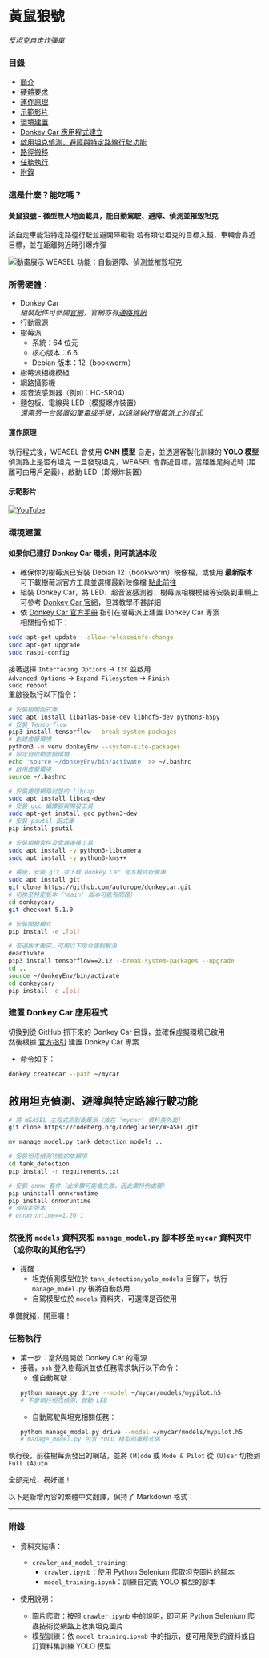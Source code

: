 # 黃鼠狼號  
_反坦克自走炸彈車_  

### 目錄
* [簡介](https://codeberg.org/Codeglacier/WEASEL/src/branch/main/Read_me.md#%E9%80%99%E6%98%AF%E4%BB%80%E9%BA%BC-%E8%83%BD%E5%90%83%E5%97%8E)
* [硬體要求](https://codeberg.org/Codeglacier/WEASEL/src/branch/main/Read_me.md#%E6%89%80%E9%9C%80%E7%A1%AC%E9%AB%94)
* [運作原理](https://codeberg.org/Codeglacier/WEASEL/src/branch/main/Read_me.md#%E9%81%8B%E4%BD%9C%E5%8E%9F%E7%90%86)
* [示範影片](https://codeberg.org/Codeglacier/WEASEL/src/branch/main/Read_me.md#%E7%A4%BA%E7%AF%84%E5%BD%B1%E7%89%87)
* [環境建置](https://codeberg.org/Codeglacier/WEASEL/src/branch/main/Read_me.md#%E7%92%B0%E5%A2%83%E5%BB%BA%E7%BD%AE)
* [Donkey Car 應用程式建立](https://codeberg.org/Codeglacier/WEASEL/src/branch/main/Read_me.md#%E5%BB%BA%E7%BD%AE-donkey-car-%E6%87%89%E7%94%A8%E7%A8%8B%E5%BC%8F)
* [啟用坦克偵測、避障與特定路線行駛功能](https://codeberg.org/Codeglacier/WEASEL/src/branch/main/Read_me.md#%E5%95%9F%E7%94%A8%E5%9D%A6%E5%85%8B%E5%81%B5%E6%B8%AC-%E9%81%BF%E9%9A%9C%E8%88%87%E7%89%B9%E5%AE%9A%E8%B7%AF%E7%B7%9A%E8%A1%8C%E9%A7%9B%E5%8A%9F%E8%83%BD)
* [路徑搬移](https://codeberg.org/Codeglacier/WEASEL/src/branch/main/Read_me.md#%E7%84%B6%E5%BE%8C%E5%B0%87-models-%E8%B3%87%E6%96%99%E5%A4%BE%E5%92%8C-manage_model-py-%E8%85%B3%E6%9C%AC%E7%A7%BB%E8%87%B3-mycar-%E8%B3%87%E6%96%99%E5%A4%BE%E4%B8%AD-%E6%88%96%E4%BD%A0%E5%8F%96%E7%9A%84%E5%85%B6%E4%BB%96%E5%90%8D%E5%AD%97)
* [任務執行](https://codeberg.org/Codeglacier/WEASEL/src/branch/main/Read_me.md#%E4%BB%BB%E5%8B%99%E5%9F%B7%E8%A1%8C)
* [附錄](https://codeberg.org/Codeglacier/WEASEL/src/branch/main/Read_me.md#%E9%99%84%E9%8C%84)

### 這是什麼？能吃嗎？
#### 黃鼠狼號 - 微型無人地面載具，能自動駕駛、避障、偵測並摧毀坦克
該自走車能沿特定路徑行駛並避開障礙物
若有類似坦克的目標入鏡，車輛會靠近目標，並在距離夠近時引爆炸彈

![動畫展示 WEASEL 功能：自動避障、偵測並摧毀坦克](https://codeberg.org/Codeglacier/WEASEL/raw/commit/a44c56c46b26c2e11aae8ea221885ff5fa3ff6ee/weasel%20gif.gif)

### 所需硬體：  
* Donkey Car  
_組裝配件可參閱[官網](https://docs.donkeycar.com/guide/build_hardware/)，官網亦有[通路資訊](https://docs.donkeycar.com/)_
* 行動電源  
* 樹莓派  
  * 系統：64 位元
  * 核心版本：6.6
  * Debian 版本：12（bookworm）  
* 樹莓派相機模組
* 網路攝影機
* 超音波感測器（例如：HC-SR04）
* 麵包板、電線與 LED（模擬爆炸裝置）  
_還需另一台裝置如筆電或手機，以遠端執行樹莓派上的程式_  

#### 運作原理 
執行程式後，WEASEL 會使用 **CNN 模型** 自走，並透過客製化訓練的 **YOLO 模型** 偵測路上是否有坦克
一旦發現坦克，WEASEL 會靠近目標，當距離足夠近時 (距離可由用戶定義），啟動 LED（即爆炸裝置） 

#### 示範影片  
[![YouTube](http://i.ytimg.com/vi/zE20AeRn17I/hqdefault.jpg)](https://www.youtube.com/watch?v=zE20AeRn17I)  

### 環境建置  
#### 如果你已建好 Donkey Car 環境，則可跳過本段
* 確保你的樹莓派已安裝 Debian 12（bookworm）映像檔，或使用 **最新版本**  
可下載樹莓派官方工具並選擇最新映像檔 [點此前往](https://www.raspberrypi.com/software/)  
* 組裝 Donkey Car，將 LED、超音波感測器、樹莓派相機模組等安裝到車輛上
可參考 [Donkey Car 官網](https://docs.donkeycar.com/)，但其教學不甚詳細
* 依 [Donkey Car 官方手冊](https://docs.donkeycar.com/guide/robot_sbc/setup_raspberry_pi/) 指引在樹莓派上建置 Donkey Car 專案  
相關指令如下：  
```bash  
sudo apt-get update --allow-releaseinfo-change  
sudo apt-get upgrade  
sudo raspi-config  
```  
接著選擇 `Interfacing Options` -> `I2C` 並啟用  
`Advanced Options` -> `Expand Filesystem` -> `Finish`  
`sudo reboot`  
重啟後執行以下指令：  
```bash  
# 安裝相關函式庫  
sudo apt install libatlas-base-dev libhdf5-dev python3-h5py  
# 安裝 Tensorflow  
pip3 install tensorflow --break-system-packages  
# 創建虛擬環境  
python3 -m venv donkeyEnv --system-site-packages  
# 設定自啟動虛擬環境
echo 'source ~/donkeyEnv/bin/activate' >> ~/.bashrc  
# 啟用虛擬環境
source ~/.bashrc  

# 安裝處理網路封包的 libcap
sudo apt install libcap-dev  
# 安裝 gcc 編譯器與開發工具
sudo apt-get install gcc python3-dev  
# 安裝 psutil 函式庫
pip install psutil  

# 安裝相機套件及雲端連接工具  
sudo apt install -y python3-libcamera  
sudo apt install -y python3-kms++  

# 最後，安裝 git 並下載 Donkey Car 官方程式貯藏庫
sudo apt install git  
git clone https://github.com/autorope/donkeycar.git  
# 切換至特定版本（'main' 版本可能有問題）  
cd donkeycar/  
git checkout 5.1.0  

# 安裝開發模式
pip install -e .[pi]  

# 若遇版本衝突，可用以下指令強制解決  
deactivate  
pip3 install tensorflow==2.12 --break-system-packages --upgrade  
cd ..  
source ~/donkeyEnv/bin/activate  
cd donkeycar/  
pip install -e .[pi]  
```  

### 建置 Donkey Car 應用程式 
切換到從 GitHub 抓下來的 Donkey Car 目錄，並確保虛擬環境已啟用  
然後根據 [官方指引](https://docs.donkeycar.com/guide/create_application/) 建置 Donkey Car 專案  
* 命令如下：
```bash  
donkey createcar --path ~/mycar  
```  

## 啟用坦克偵測、避障與特定路線行駛功能  
```bash  
# 將 WEASEL 主程式抓到樹莓派（放在 'mycar' 資料夾外面）  
git clone https://codeberg.org/Codeglacier/WEASEL.git  

mv manage_model.py tank_detection models ..

# 安裝坦克偵測功能的依賴項 
cd tank_detection  
pip install -r requirements.txt  

# 安裝 onnx 套件（此步驟可能會失敗，因此需特例處理）  
pip uninstall onnxruntime  
pip install onnxruntime  
# 或指定版本
# onnxruntime==1.20.1  
```  
### 然後將 `models` 資料夾和 `manage_model.py` 腳本移至 `mycar` 資料夾中（或你取的其他名字）  
* 提醒：  
    * 坦克偵測模型位於 `tank_detection/yolo_models` 目錄下，執行 `manage_model.py` 後將自動啟用  
    * 自駕模型位於 `models` 資料夾，可選擇是否使用 

準備就緒，開車囉！

### 任務執行
* 第一步：當然是開啟 Donkey Car 的電源 
* 接著，`ssh` 登入樹莓派並依任務需求執行以下命令：
    * 僅自動駕駛：  
    ```bash  
    python manage.py drive --model ~/mycar/models/mypilot.h5  
    # 不會執行坦克偵測、啟動 LED  
    ```  
    * 自動駕駛與坦克相關任務：  
    ```bash  
    python manage_model.py drive --model ~/mycar/models/mypilot.h5  
    # manage_model.py 包含 YOLO 模型部署程式碼  
    ```  
執行後，前往樹莓派發出的網站，並將 `(M)ode` 或 `Mode & Pilot` 從 `(U)ser` 切換到 `Full (A)uto`  

全部完成，祝好運！

以下是新增內容的繁體中文翻譯，保持了 Markdown 格式：  

---

### 附錄  
* 資料夾結構：  
    * `crawler_and_model_training`:  
        * `crawler.ipynb`：使用 Python Selenium 爬取坦克圖片的腳本  
        * `model_training.ipynb`：訓練自定義 YOLO 模型的腳本  

* 使用說明：  
    * 圖片爬取：按照 `crawler.ipynb` 中的說明，即可用 Python Selenium 爬蟲技術從網路上收集坦克圖片  
    * 模型訓練：依 `model_training.ipynb` 中的指示，便可用爬到的資料或自訂資料集訓練 YOLO 模型  